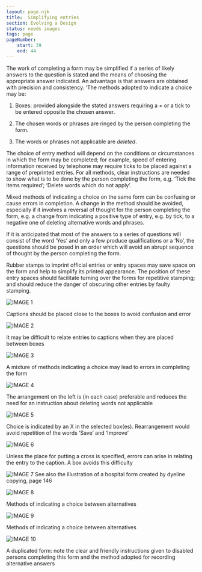 ```yaml
---
layout: page.njk
title:  Simplifying entries
section: Evolving a Design
status: needs images
tags: page
pageNumber:
    start: 39
    end: 44
---
```


The work of completing a form may be simplified if a series of likely answers to the question is stated and the means of choosing the appropriate answer indicated. An advantage is that answers are obtained with precision and consistency. ‘The methods
adopted to indicate a choice may be:

1. Boxes: provided alongside the stated answers requiring a &times; or a tick to be entered opposite the chosen answer.

2. The chosen words or phrases are ringed by the person completing the form.

3. The words or phrases not applicable are *deleted*.

The choice of entry method will depend on the conditions or circumstances in which the form may be completed; for example, speed of entering information received by telephone may require ticks to be placed against a range of preprinted entries. For all methods, clear instructions are needed to show what is to be done by the person completing the form, e.g. ‘Tick the items required’; ‘Delete words which do not apply’.

Mixed methods of indicating a choice on the same form can be confusing or cause errors in completion. A change in the method should be avoided, especially if it involves a reversal of thought for the person completing the form, e.g. a change from indicating a positive type of entry, e.g. by tick, to a negative one of deleting alternative words and phrases.

If it is anticipated that most of the answers to a series of questions will consist of the word ‘Yes’ and only a few produce qualifications or a ‘No’, the questions should be posed in an order which will avoid an abrupt sequence of thought by the person completing the form.

Rubber stamps to imprint official entries or entry spaces may save space on the form and help to simplify its printed appearance. The position of these entry spaces should facilitate turning over the forms for repetitive stamping; and should reduce the danger of obscuring other entries by faulty stamping.

![IMAGE 1](https://www.fillmurray.com/g/500/501)

Captions should be placed close to the boxes to avoid confusion and error

![IMAGE 2](https://www.fillmurray.com/g/500/502)

It may be difficult to relate entries to captions when they are placed between boxes

![IMAGE 3](https://www.fillmurray.com/g/500/503)


A mixture of methods indicating a choice may lead to errors in completing the form

![IMAGE 4](https://www.fillmurray.com/g/500/504)

The arrangement on the left is (in each case) preferable and reduces the need for an
instruction about deleting words not applicable

![IMAGE 5](https://www.fillmurray.com/g/500/505)

Choice is indicated by an X in the selected box(es). Rearrangement would avoid repetition
of the words ‘Save’ and ‘Improve’

![IMAGE 6](https://www.fillmurray.com/g/500/506)

Unless the place for putting a cross is specified, errors can arise in relating the entry to
the caption. A box avoids this difficulty

![IMAGE 7](https://www.fillmurray.com/g/500/507)
See also the illustration of a hospital form created by dyeline copying, page 146

![IMAGE 8](https://www.fillmurray.com/g/500/508)

Methods of indicating a choice between alternatives

![IMAGE 9](https://www.fillmurray.com/g/500/509)

Methods of indicating a choice between alternatives

![IMAGE 10](https://www.fillmurray.com/g/500/510)

A duplicated form: note the clear and friendly instructions given to disabled persons
completing this form and the method adopted for recording alternative answers
